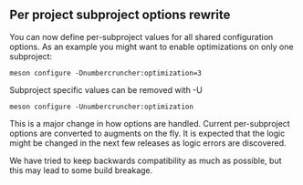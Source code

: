 ## Per project subproject options rewrite

You can now define per-subproject values for all shared configuration
options. As an example you might want to enable optimizations on only
one subproject:

    meson configure -Dnumbercruncher:optimization=3

Subproject specific values can be removed with -U

    meson configure -Unumbercruncher:optimization

This is a major change in how options are handled. Current
per-subproject options are converted to augments on the fly. It is
expected that the logic might be changed in the next few releases as
logic errors are discovered.

We have tried to keep backwards compatibility as much as possible, but
this may lead to some build breakage.
